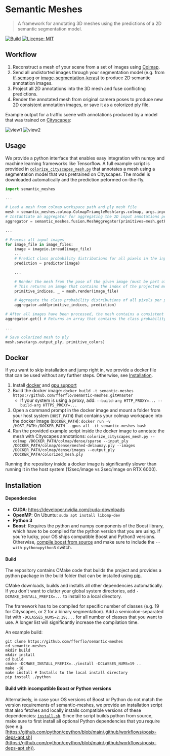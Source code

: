 # Semantic Meshes

> A framework for annotating 3D meshes using the predictions of a 2D semantic segmentation model.

[![Build](https://github.com/fferflo/semantic-meshes/actions/workflows/build-ci.yml/badge.svg?branch=master)](https://github.com/fferflo/semantic-meshes/actions/workflows/build-ci.yml)
[![License: MIT](https://img.shields.io/badge/License-MIT-yellow.svg)](https://opensource.org/licenses/MIT)

## Workflow

1. Reconstruct a mesh of your scene from a set of images using [Colmap](https://github.com/colmap/colmap).
2. Send all undistorted images through your segmentation model (e.g. from [tf-semseg](https://github.com/fferflo/tf-semseg) or [image-segmentation-keras](https://github.com/divamgupta/image-segmentation-keras)) to produce 2D semantic annotation images.
3. Project all 2D annotations into the 3D mesh and fuse conflicting predictions.
4. Render the annotated mesh from original camera poses to produce new 2D consistent annotation images, or save it as a colorized ply file.

Example output for a traffic scene with annotations produced by a model that was trained on [Cityscapes](https://www.cityscapes-dataset.com/):

![view1](https://github.com/fferflo/semantic-meshes/blob/master/images/view1.jpg)
![view2](https://github.com/fferflo/semantic-meshes/blob/master/images/view2.jpg)

## Usage

We provide a python interface that enables easy integration with numpy and machine learning frameworks like Tensorflow. A full example script is provided in [`colorize_cityscapes_mesh.py`](https://github.com/fferflo/semantic-meshes/blob/master/python/scripts/colorize_cityscapes_mesh.py) that annotates a mesh using a segmentation model that was pretrained on Cityscapes. The model is downloaded automatically and the prediction peformed on-the-fly.

```python
import semantic_meshes

...

# Load a mesh from colmap workspace path and ply mesh file
mesh = semantic_meshes.colmap.ColmapTriangleMesh(args.colmap, args.input_ply)
# Instantiate an aggregator for aggregating the 2D input annotations per 3D primitive
aggregator = semantic_meshes.fusion.MeshAggregator(primitives=mesh.getPrimitivesNum(), classes=19)

...

# Process all input images
for image_file in image_files:
    image = imageio.imread(image_file)
    ...
    # Predict class probability distributions for all pixels in the input image
    prediction = predictor(image)

    ...

    # Render the mesh from the pose of the given image (must be part of the colmap workspace)
    # This returns an image that contains the index of the projected mesh primitive per pixel
    primitive_indices, _ = mesh.render(image_file)

    # Aggregate the class probability distributions of all pixels per primitive
    aggregator.add(primitive_indices, prediction)

# After all images have been processed, the mesh contains a consistent semantic representation of the environment
aggregator.get() # Returns an array that contains the class probability distribution for each primitive

...

# Save colorized mesh to ply
mesh.save(args.output_ply, primitive_colors)
```

## Docker

If you want to skip installation and jump right in, we provide a docker file that can be used without any further steps. Otherwise, see [Installation](#Installation).

1. Install [docker](https://docs.docker.com/engine/install/) and [gpu support](https://docs.nvidia.com/datacenter/cloud-native/container-toolkit/install-guide.html)
2. Build the docker image: `docker build -t semantic-meshes https://github.com/fferflo/semantic-meshes.git#master`
   * If your system is using a proxy, add: `--build-arg HTTP_PROXY=... --build-arg HTTPS_PROXY=...`
3. Open a command prompt in the docker image and mount a folder from your host system (`HOST_PATH`) that contains your colmap workspace into the docker image (`DOCKER_PATH`): `docker run -v /HOST_PATH:/DOCKER_PATH --gpus all -it semantic-meshes bash`
4. Run the provided example script inside the docker image to annotate the mesh with Cityscapes annotations:
```colorize_cityscapes_mesh.py --colmap /DOCKER_PATH/colmap/dense/sparse --input_ply /DOCKER_PATH/colmap/dense/meshed-delaunay.ply --images /DOCKER_PATH/colmap/dense/images --output_ply /DOCKER_PATH/colorized_mesh.ply```

Running the repository inside a docker image is significantly slower than running it in the host system (12sec/image vs 2sec/image on RTX 6000).

## Installation

#### Dependencies

* **CUDA**: https://developer.nvidia.com/cuda-downloads
* **OpenMP**: On Ubuntu: `sudo apt install libomp-dev`
* **Python 3**
* **Boost**: Requires the python and numpy components of the Boost library, which have to be compiled for the python version that you are using. If you're lucky, your OS ships compatible Boost and Python3 versions. Otherwise, [compile boost from source](https://www.boost.org/doc/libs/1_76_0/more/getting_started/unix-variants.html) and make sure to include the `--with-python=python3` switch.

#### Build

The repository contains CMake code that builds the project and provides a python package in the build folder that can be installed using [pip](https://pypi.org/project/pip/).

CMake downloads, builds and installs all other dependencies automatically. If you don't want to clutter your global system directories, add `-DCMAKE_INSTALL_PREFIX=...` to install to a local directory.

The framework has to be compiled for specific number of classes (e.g. 19 for Cityscapes, or 2 for a binary segmentation). Add a semicolon-separated list with `-DCLASSES_NUMS=2;19;...` for all number of classes that you want to use. A longer list will significantly increase the compilation time.

An example build:

```
git clone https://github.com/fferflo/semantic-meshes
cd semantic-meshes
mkdir build
mkdir install
cd build
cmake -DCMAKE_INSTALL_PREFIX=../install -DCLASSES_NUMS=19 ..
make -j8
make install # Installs to the local install directory
pip install ./python
```

#### Build with incompatible Boost or Python versions

Alternatively, in case your OS versions of Boost or Python do not match the version requirements of semantic-meshes, we provide an installation script that also fetches and locally installs compatible versions of these dependencies: [`install.sh`](https://github.com/fferflo/semantic-meshes/blob/master/install.sh). Since the script builds python from source, make sure to first install all optional Python dependencies that you require (see e.g. [https://github.com/python/cpython/blob/main/.github/workflows/posix-deps-apt.sh](https://github.com/python/cpython/blob/main/.github/workflows/posix-deps-apt.sh)).
